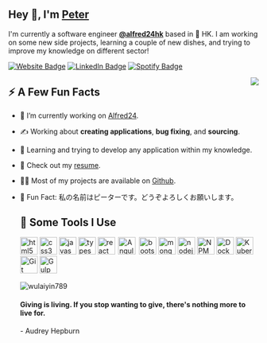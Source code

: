 
## Hey :wave:, I'm [Peter](https://peterwu789.com/)

I'm currently a software engineer **[@alfred24hk](https://www.alfred24.com.hk/en/home)** based in 🌁 HK. I am working on some new side projects, learning a couple of new dishes, and trying to improve my knowledge on different sector!

[![Website Badge](https://img.shields.io/badge/-peterwu789.com-4E69C8?style=flat-square&amp;labelColor=4E69C8&amp;logo=Google&amp;link=https://peterwu789.com/)](https://peterwu789.com/) [![LinkedIn Badge](https://img.shields.io/badge/-@peterwu-0077B5?style=flat-square&amp;labelColor=0077B5&amp;logo=LinkedIn&amp;link=https://www.linkedin.com/in/peter-wu-5a626614b/)](https://www.linkedin.com/in/peter-wu-5a626614b/) [![Spotify Badge](https://img.shields.io/badge/-@Peter%20Wu-1ED760?style=flat-square&amp;labelColor=fff&amp;logo=Spotify&amp;link=https://open.spotify.com/user/peterw_sb?si=-MH1nu8DQ7eVU-SXnQPquQ)](https://open.spotify.com/user/peterw_sb?si=-MH1nu8DQ7eVU-SXnQPquQ)

<img align="right" src="https://1.bp.blogspot.com/-PerenMfIjCM/XpcyoHWXSzI/AAAAAAAAB-g/DuPj_IoSWAMod3pVy4eEya4uxk-KN0UuACLcBGAsYHQ/s1600/typing%2Bcat%2Bgif3.gif" />

## :zap: A Few Fun Facts
<ul>
<li>
<p>👾 I’m currently working on <a href="https://www.alfred24.com.hk/en/home">Alfred24</a>.</p>
</li>
<li>
<p>✍️ Working about <strong>creating applications</strong>, <strong>bug fixing</strong>, and <strong>sourcing</strong>.</p>
</li>
<li>
<p>🤔 Learning and trying to develop any application within my knowledge.</p>
</li>
</li>
<li>
<p>📙 Check out my <a href="https://peterwu789.com/pdf/CV_Peter_HK_V9.pdf">resume</a>.</p>
</li>
<li>
<p>👨‍💻 Most of my projects are available on <a href="https://github.com/wulaiyin789">Github</a>.</p>
</li>
<li>
<p>🎉 Fun Fact: 私の名前はピーターです。どうぞよろしくお願いします。</p>
 
## :rocket: Some Tools I Use

<p align="left">
<img src="https://img.icons8.com/color/48/000000/html-5--v1.png" alt="html5" width="35" height="35" />
<img src="https://img.icons8.com/color/48/000000/css3.png" alt="css3" width="35" height="35" />
<img src="https://img.icons8.com/color/48/000000/javascript--v1.png" alt="javascript" width="35" height="35" />
<img src="https://img.icons8.com/color/48/000000/typescript.png" alt="typescript" width="35" height="35" />
<img src="https://img.icons8.com/officel/40/000000/react.png" alt="react" width="35px" height="35px" />
<img src="https://img.icons8.com/color/48/000000/angularjs.png" alt="Angular" width="35px" hspace="3" height="35px" />
<img src="https://img.icons8.com/color/48/000000/bootstrap.png" alt="bootstrap" width="35" height="35" />
<img src="https://img.icons8.com/color/48/000000/mongodb.png" alt="mongodb" width="35" height="35" />
<img src="https://img.icons8.com/color/48/000000/nodejs.png" alt="nodejs" width="35" height="35" />
<img src="https://img.icons8.com/color/48/000000/npm.png" alt="NPM" width="35" height="35" />
<img src="https://img.icons8.com/color/48/000000/docker.png" alt="Docker" width="35" height="35" />
<img src="https://img.icons8.com/color/48/000000/kubernetes.png" alt="Kubernetes" width="35" height="35" />
<img src="https://img.icons8.com/color/48/000000/git.png" alt="Git" width="35" height="35" />
<img src="https://img.icons8.com/windows/32/000000/gulp.png" alt="Gulp" width="35" height="35" />
</p>

<img src="https://github-readme-stats.vercel.app/api?username=wulaiyin789&amp;show_icons=true&amp;count_private=true" alt="wulaiyin789" />

<div class="container">
    <h4> Giving is living. If you stop wanting to give, there's nothing more to live for.</h4>
    <p>- Audrey Hepburn</p>
</div>
